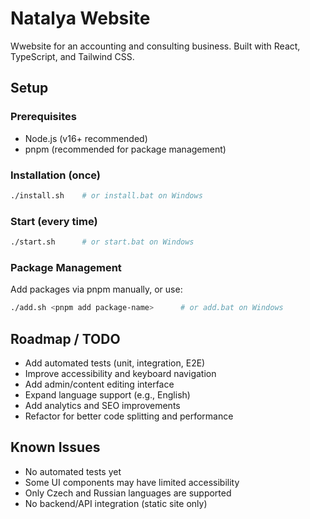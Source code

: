# Natalya Website
Wwebsite for an accounting and consulting business. Built with React, TypeScript, and Tailwind CSS.

## Setup
### Prerequisites
- Node.js (v16+ recommended)
- pnpm (recommended for package management)

### Installation (once)
```sh
./install.sh    # or install.bat on Windows
```

### Start (every time)
```sh
./start.sh      # or start.bat on Windows
```

### Package Management
Add packages via pnpm manually, or use:
```sh
./add.sh <pnpm add package-name>      # or add.bat on Windows
```

## Roadmap / TODO
- Add automated tests (unit, integration, E2E)
- Improve accessibility and keyboard navigation
- Add admin/content editing interface
- Expand language support (e.g., English)
- Add analytics and SEO improvements
- Refactor for better code splitting and performance

## Known Issues
- No automated tests yet
- Some UI components may have limited accessibility
- Only Czech and Russian languages are supported
- No backend/API integration (static site only)